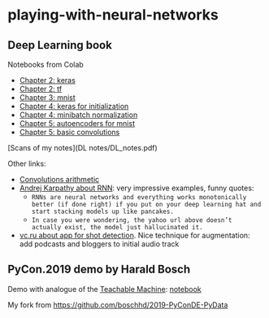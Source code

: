 # playing-with-neural-networks


## Deep Learning book

Notebooks from Colab
* [Chapter 2: keras](DL_chapter_2_keras.ipynb)
* [Chapter 2: tf](DL_chapter_2_tf.ipynb)
* [Chapter 3: mnist](DL_chapter_3_mnist.ipynb)
* [Chapter 4: keras for initialization](DL_chapter_4_keras_for_initialization.ipynb)
* [Chapter 4: minibatch normalization](DL_chapter_4_minibatch_normalization.ipynb)
* [Chapter 5: autoencoders for mnist](DL_chapter_5_autoencoders_for_mnist.ipynb)
* [Chapter 5: basic convolutions](DL_chapter_5_basic_convolutions.ipynb)

[Scans of my notes](DL notes/DL_notes.pdf)

Other links:
* [Convolutions arithmetic](https://github.com/vdumoulin/conv_arithmetic)
* [Andrej Karpathy about RNN](http://karpathy.github.io/2015/05/21/rnn-effectiveness/): very impressive examples, funny quotes:
  * `RNNs are neural networks and everything works monotonically better (if done right) if you put on your deep learning hat and start stacking models up like pancakes.`
  * `In case you were wondering, the yahoo url above doesn’t actually exist, the model just hallucinated it.`
* [vc.ru about app for shot detection](https://vc.ru/tribuna/92856-kak-neyroseti-pomogayut-razvivat-navyki-po-strelbe-istoriya-ot-chempionov-mira). Nice technique for augmentation: add podcasts and bloggers to initial audio track


## PyCon.2019 demo by Harald Bosch

Demo with analogue of the [Teachable Machine](https://teachablemachine.withgoogle.com/): [notebook](PyCon_de_2019_showcase.ipynb)

My fork from https://github.com/boschhd/2019-PyConDE-PyData